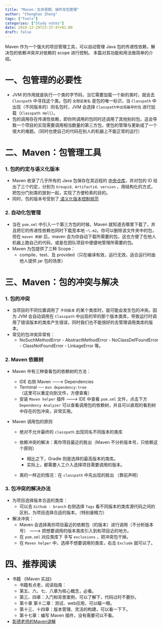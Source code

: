 ```yaml
---
title: "Maven：生命周期、插件及包管理"
author: "Chenghao Zheng"
tags: ["Tools"]
categories: ["Study notes"]
date: 2019-12-29T23:37:47+01:00
draft: false
---
```


Maven 作为一个强大的项目管理工具，可以自动管理 Java 包的传递性依赖，解决包的依赖冲突并对依赖的 scope 进行控制。 本篇对其功能和用法做简单的介绍。



# 一、包管理的必要性

* JVM 的作用就是执行一个类的字节码，当它需要加载一个新的类时，就会去 `Classpath` 中寻找这个类。包的 `全限定类名` 是包的唯一标识，当 `Classpath` 中出现（不同版本的）同名包时，JVM 会选择 `Classpath中出现最早的包` 进行加载（`Classpath Hell`）。
* 包的调用存在传递性依赖，即你所调用的包同时还调用了其他别的包，这会导致一个项目的实现需要调用相当数量的第三方包，使包的管理与更新成了一个很大的难题。（同时也使自己的代码在别人的机器上不能正常的运行）



# 二、Maven：包管理工具

### 1. 包的约定与语义化版本

* Maven 收录了几乎所有的 Java 包保存在其远程的 [中央仓库](http://repo1.maven.org/maven2/)，并对包的 ID 给出了三个约定，分别为 `Groupid、Artifactid、version` ，用结构化的方式，把包分门别类的放到一起，实现了方便检索的目的。
* 同时，包的版本号受到了[ 语义化版本控制规范 ](https://semver.org/lang/zh-CN/)

### 2. 自动化包管理

* 当在 `pom.xml` 中引入一个第三方包的时候，Maven 就知道去哪里下载了，并且把它的传递性依赖也同时下载至本地 `~\.m2`。你可以删除该文件夹中的包，但在 `maven 刷新` 后，maven 会为你自动下载所需要的包，这也方便了在他人机器上跑自己的代码，或是在团队项目中便捷地管理所需要的包。
* Maven 为包提供了三种 Scope：
    * compile、test、及 provided（只在编译有效，运行无效，适合运行时由他人提供 jar 包的场景）



# 三、Maven：包的冲突与解决

### 1. 包的冲突

* 当项目的不同位置调用了 `不同版本` 的某个类库时，就可能会发生包的冲突。因为 JVM 会自动调用在 `Classpath` 中出现的早的那个版本类库，导致运行时调用了错误版本的类库产生错误，同时我们也不能很好的去管理调用类库的版本。
* 常见的包冲突异常有：
    * NoSuchMethodError - AbstractMethodError - NoClassDefFoundError - ClassNotFoundError - LinkageError 等。

### 2. Maven 依赖树

* Maven 中有三种查看包的依赖树的方法：
    * IDE 右侧 Maven ---> Dependencies
    * Terminal --- `mvn dependency:tree` （这里可以重定向到文件，方便查看）
    * 安装 `Maven helper` 插件 ---> IDE 中查看 `pom.xml` 文件，点击下方 `Dependency Analyzer` 可以查看调用包的依赖树，并且可以直观的看到树中存在的包冲突，非常实用。

* Maven 调用包的原则

    * 绝对不允许最终的 `classpath` 出现同名不同版本的类库
    * 依赖冲突的解决：离你项目最近的胜出（Maven 不分析版本号，只依赖这个原则）
        * 相比之下，Gradle 则是选择的最高版本的类库。
        * 实际上，都需要人工介入选择项目需要调用的版本。

    * 离的一样近的情况：在 `classpath` 中先出现的胜出 （靠前声明）

### 3. 包冲突的解决办法

* 为项目选择版本合适的类库：
    * 可以去 `Github - branch` 右侧选择 `Tags` 看不同版本的类库源代码之间的区别，为项目选择合适的版本。（特别废精力）
* 解决冲突：
    * Maven 会选择离你项目最近的依赖包（的版本）进行调用（不分析版本号） ---> 把想要调用的版本类库引入到和项目近的地方。
    * 在 `pom.xml` 对应类库下 手写 `exclusions` ，把冲突包干掉。
    * 在 `Maven helper` 中，选择不想要调用的类库，右击 `Exclude` 就可以了。



# 四、推荐阅读

* 书籍 《Maven 实战》
    * 书籍有点老，阅读指南：
    * 第五、六、七、八章为核心概念，必看。
    * 第三、四章：入门和背景案例，可以了解下，代码过时不要抄。
    * 第十章 第十二章：测试、web应用，可以瞄一眼。
    * 第十三、十四章：版本管理、灵活的构建，可以看一下下。
    * 第十七章：编写 Maven 插件，没有需要可以不看。
* [ 彰德老师的Maven讲解](https://blindpirate.github.io/2019/05/10/Maven/)